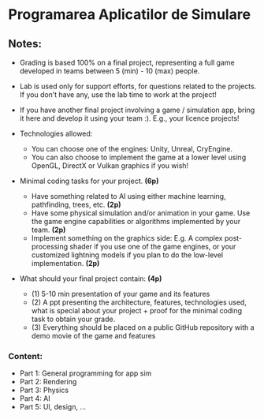 # Programarea Aplicatilor de Simulare

## Notes:
- Grading is based 100% on a final project, representing a full game developed in teams between 5 (min) - 10 (max) people.

- Lab is used only for support efforts, for questions related to the projects. If you don’t have any, use the lab time to work at the project!

- If you have another final project involving a game / simulation app, bring it here and develop it using your team :). E.g., your licence projects!

- Technologies allowed:
  - You can choose one of the engines: Unity, Unreal, CryEngine.
  - You can also choose to implement the game at a lower level using OpenGL, DirectX or Vulkan graphics if you wish!

- Minimal coding tasks for your project. **(6p)**
  - Have something related to AI using either machine learning, pathfinding, trees, etc. **(2p)**
  - Have some physical simulation and/or animation in your game. Use the game engine capabilities or algorithms implemented by your team. **(2p)**
  - Implement something on the graphics side: E.g. A complex post-processing shader if you use one of the game engines, or your customized lightning models if you plan to do the low-level implementation. **(2p)**

- What should your final project contain: **(4p)**
  - (1) 5-10 min presentation of your game and its features 
  - (2) A ppt presenting the architecture, features, technologies used, what is special about your project + proof for the minimal coding task to obtain your grade.
  - (3) Everything should be placed on a public GitHub repository with a demo movie of the game and features

### Content:
 - Part 1: General programming for app sim
 - Part 2: Rendering
 - Part 3: Physics
 - Part 4: AI
 - Part 5: UI, design, ...


